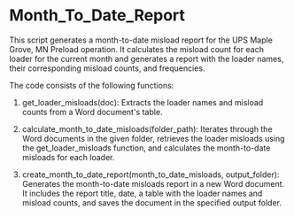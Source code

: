# Month_To_Date_Report

This script generates a month-to-date misload report for the UPS Maple Grove, MN Preload operation. It calculates the misload count for each loader for the current month and generates a report with the loader names, their corresponding misload counts, and frequencies.

The code consists of the following functions:

1. get_loader_misloads(doc): Extracts the loader names and misload counts from a Word document's table.

2. calculate_month_to_date_misloads(folder_path): Iterates through the Word documents in the given folder,
   retrieves the loader misloads using the get_loader_misloads function, and calculates the month-to-date misloads
   for each loader.

3. create_month_to_date_report(month_to_date_misloads, output_folder): Generates the month-to-date misloads report
   in a new Word document. It includes the report title, date, a table with the loader names and misload counts,
   and saves the document in the specified output folder.
